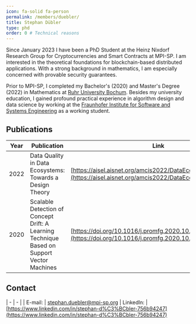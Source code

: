 ```yaml
---
icon: fa-solid fa-person
permalink: /members/duebler/
title: Stephan Dübler
type: phd
order: 0 # Technical reasons
---
```



Since January 2023 I have been a PhD Student at the Heinz Nixdorf Research Group for Cryptocurrencies and Smart Contracts at MPI-SP.
I am interested in the theoretical foundations for blockchain-based distributed applications. With a strong background in mathematics, I am especially concerned with provable security guarantees.

Prior to MPI-SP, I completed my Bachelor's (2020) and Master's Degree (2022) in Mathematics at [Ruhr University Bochum](https://www.ruhr-uni-bochum.de/en). 
Besides my university education, I gained profound practical experience in algorithm design and data science by working at the [Fraunhofer Institute for Software and Systems Engineering](https://www.isst.fraunhofer.de/en.html) as a working student. 

## Publications

|Year|Publication|Link|
|----|-----------|----|
|2022| Data Quality in Data Ecosystems: Towards a Design Theory | [https://aisel.aisnet.org/amcis2022/DataEcoSys/DataEcoSys/3](https://aisel.aisnet.org/amcis2022/DataEcoSys/DataEcoSys/3) |
|2020|  Scalable Detection of Concept Drift: A Learning Technique Based on Support Vector Machines | [https://doi.org/10.1016/j.promfg.2020.10.057](https://doi.org/10.1016/j.promfg.2020.10.057) |

## Contact

| - | - |
| E-mail: | [stephan.duebler@mpi-sp.org](mailto:stephan.duebler@mpi-sp.org)
| LinkedIn: | [https://www.linkedin.com/in/stephan-d%C3%BCbler-756b94247](https://www.linkedin.com/in/stephan-d%C3%BCbler-756b94247)

